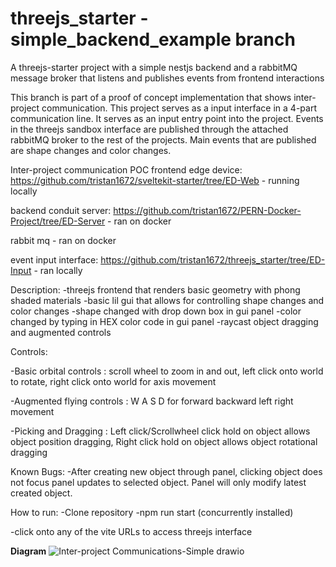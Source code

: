 # threejs_starter - simple_backend_example branch

A threejs-starter project with a simple nestjs backend and a rabbitMQ message broker that listens
and publishes events from frontend interactions

This branch is part of a proof of concept implementation that shows inter-project communication.
This project serves as a input interface in a 4-part communication line. It serves as an input entry
point into the project. Events in the threejs sandbox interface are published through the attached 
rabbitMQ broker to the rest of the projects. Main events that are published are shape changes and
color changes.

Inter-project communication POC
frontend edge device: https://github.com/tristan1672/sveltekit-starter/tree/ED-Web - running locally

backend conduit server: https://github.com/tristan1672/PERN-Docker-Project/tree/ED-Server - ran on docker

rabbit mq - ran on docker

event input interface: https://github.com/tristan1672/threejs_starter/tree/ED-Input - ran locally

Description:
-threejs frontend that renders basic geometry with phong shaded materials
-basic lil gui that allows for controlling shape changes and color changes
-shape changed with drop down box in gui panel
-color changed by typing in HEX color code in gui panel
-raycast object dragging and augmented controls

Controls:

-Basic orbital controls : scroll wheel to zoom in and out, left click onto world to rotate, right click onto world for axis movement

-Augmented flying controls : W A S D for forward backward left right movement

-Picking and Dragging : Left click/Scrollwheel click hold on object allows object position dragging, Right click hold on object allows object rotational dragging

Known Bugs:
-After creating new object through panel, clicking object does not focus panel updates to selected object. Panel will only modify latest created object.

How to run:
-Clone repository
-npm run start (concurrently installed)

-click onto any of the vite URLs to access threejs interface


**Diagram**
![Inter-project Communications-Simple drawio](https://github.com/user-attachments/assets/c3656a16-d4ad-49a1-a116-29731f1fcce3)

